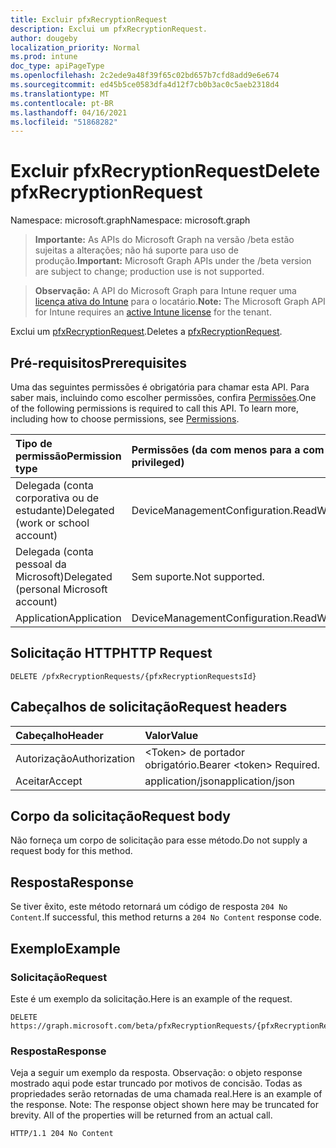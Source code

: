 ```yaml
---
title: Excluir pfxRecryptionRequest
description: Exclui um pfxRecryptionRequest.
author: dougeby
localization_priority: Normal
ms.prod: intune
doc_type: apiPageType
ms.openlocfilehash: 2c2ede9a48f39f65c02bd657b7cfd8add9e6e674
ms.sourcegitcommit: ed45b5ce0583dfa4d12f7cb0b3ac0c5aeb2318d4
ms.translationtype: MT
ms.contentlocale: pt-BR
ms.lasthandoff: 04/16/2021
ms.locfileid: "51868282"
---
```

# <a name="delete-pfxrecryptionrequest"></a><span data-ttu-id="89dde-103">Excluir pfxRecryptionRequest</span><span class="sxs-lookup"><span data-stu-id="89dde-103">Delete pfxRecryptionRequest</span></span>

<span data-ttu-id="89dde-104">Namespace: microsoft.graph</span><span class="sxs-lookup"><span data-stu-id="89dde-104">Namespace: microsoft.graph</span></span>

> <span data-ttu-id="89dde-105">**Importante:** As APIs do Microsoft Graph na versão /beta estão sujeitas a alterações; não há suporte para uso de produção.</span><span class="sxs-lookup"><span data-stu-id="89dde-105">**Important:** Microsoft Graph APIs under the /beta version are subject to change; production use is not supported.</span></span>

> <span data-ttu-id="89dde-106">**Observação:** A API do Microsoft Graph para Intune requer uma [licença ativa do Intune](https://go.microsoft.com/fwlink/?linkid=839381) para o locatário.</span><span class="sxs-lookup"><span data-stu-id="89dde-106">**Note:** The Microsoft Graph API for Intune requires an [active Intune license](https://go.microsoft.com/fwlink/?linkid=839381) for the tenant.</span></span>

<span data-ttu-id="89dde-107">Exclui um [pfxRecryptionRequest](../resources/intune-raimportcerts-pfxrecryptionrequest.md).</span><span class="sxs-lookup"><span data-stu-id="89dde-107">Deletes a [pfxRecryptionRequest](../resources/intune-raimportcerts-pfxrecryptionrequest.md).</span></span>

## <a name="prerequisites"></a><span data-ttu-id="89dde-108">Pré-requisitos</span><span class="sxs-lookup"><span data-stu-id="89dde-108">Prerequisites</span></span>
<span data-ttu-id="89dde-p101">Uma das seguintes permissões é obrigatória para chamar esta API. Para saber mais, incluindo como escolher permissões, confira [Permissões](/graph/permissions-reference).</span><span class="sxs-lookup"><span data-stu-id="89dde-p101">One of the following permissions is required to call this API. To learn more, including how to choose permissions, see [Permissions](/graph/permissions-reference).</span></span>

|<span data-ttu-id="89dde-111">Tipo de permissão</span><span class="sxs-lookup"><span data-stu-id="89dde-111">Permission type</span></span>|<span data-ttu-id="89dde-112">Permissões (da com menos para a com mais privilégios)</span><span class="sxs-lookup"><span data-stu-id="89dde-112">Permissions (from least to most privileged)</span></span>|
|:---|:---|
|<span data-ttu-id="89dde-113">Delegada (conta corporativa ou de estudante)</span><span class="sxs-lookup"><span data-stu-id="89dde-113">Delegated (work or school account)</span></span>|<span data-ttu-id="89dde-114">DeviceManagementConfiguration.ReadWrite.All</span><span class="sxs-lookup"><span data-stu-id="89dde-114">DeviceManagementConfiguration.ReadWrite.All</span></span>|
|<span data-ttu-id="89dde-115">Delegada (conta pessoal da Microsoft)</span><span class="sxs-lookup"><span data-stu-id="89dde-115">Delegated (personal Microsoft account)</span></span>|<span data-ttu-id="89dde-116">Sem suporte.</span><span class="sxs-lookup"><span data-stu-id="89dde-116">Not supported.</span></span>|
|<span data-ttu-id="89dde-117">Application</span><span class="sxs-lookup"><span data-stu-id="89dde-117">Application</span></span>|<span data-ttu-id="89dde-118">DeviceManagementConfiguration.ReadWrite.All</span><span class="sxs-lookup"><span data-stu-id="89dde-118">DeviceManagementConfiguration.ReadWrite.All</span></span>|

## <a name="http-request"></a><span data-ttu-id="89dde-119">Solicitação HTTP</span><span class="sxs-lookup"><span data-stu-id="89dde-119">HTTP Request</span></span>
<!-- {
  "blockType": "ignored"
}
-->
``` http
DELETE /pfxRecryptionRequests/{pfxRecryptionRequestsId}
```

## <a name="request-headers"></a><span data-ttu-id="89dde-120">Cabeçalhos de solicitação</span><span class="sxs-lookup"><span data-stu-id="89dde-120">Request headers</span></span>
|<span data-ttu-id="89dde-121">Cabeçalho</span><span class="sxs-lookup"><span data-stu-id="89dde-121">Header</span></span>|<span data-ttu-id="89dde-122">Valor</span><span class="sxs-lookup"><span data-stu-id="89dde-122">Value</span></span>|
|:---|:---|
|<span data-ttu-id="89dde-123">Autorização</span><span class="sxs-lookup"><span data-stu-id="89dde-123">Authorization</span></span>|<span data-ttu-id="89dde-124">&lt;Token&gt; de portador obrigatório.</span><span class="sxs-lookup"><span data-stu-id="89dde-124">Bearer &lt;token&gt; Required.</span></span>|
|<span data-ttu-id="89dde-125">Aceitar</span><span class="sxs-lookup"><span data-stu-id="89dde-125">Accept</span></span>|<span data-ttu-id="89dde-126">application/json</span><span class="sxs-lookup"><span data-stu-id="89dde-126">application/json</span></span>|

## <a name="request-body"></a><span data-ttu-id="89dde-127">Corpo da solicitação</span><span class="sxs-lookup"><span data-stu-id="89dde-127">Request body</span></span>
<span data-ttu-id="89dde-128">Não forneça um corpo de solicitação para esse método.</span><span class="sxs-lookup"><span data-stu-id="89dde-128">Do not supply a request body for this method.</span></span>

## <a name="response"></a><span data-ttu-id="89dde-129">Resposta</span><span class="sxs-lookup"><span data-stu-id="89dde-129">Response</span></span>
<span data-ttu-id="89dde-130">Se tiver êxito, este método retornará um código de resposta `204 No Content`.</span><span class="sxs-lookup"><span data-stu-id="89dde-130">If successful, this method returns a `204 No Content` response code.</span></span>

## <a name="example"></a><span data-ttu-id="89dde-131">Exemplo</span><span class="sxs-lookup"><span data-stu-id="89dde-131">Example</span></span>

### <a name="request"></a><span data-ttu-id="89dde-132">Solicitação</span><span class="sxs-lookup"><span data-stu-id="89dde-132">Request</span></span>
<span data-ttu-id="89dde-133">Este é um exemplo da solicitação.</span><span class="sxs-lookup"><span data-stu-id="89dde-133">Here is an example of the request.</span></span>
``` http
DELETE https://graph.microsoft.com/beta/pfxRecryptionRequests/{pfxRecryptionRequestsId}
```

### <a name="response"></a><span data-ttu-id="89dde-134">Resposta</span><span class="sxs-lookup"><span data-stu-id="89dde-134">Response</span></span>
<span data-ttu-id="89dde-p102">Veja a seguir um exemplo da resposta. Observação: o objeto response mostrado aqui pode estar truncado por motivos de concisão. Todas as propriedades serão retornadas de uma chamada real.</span><span class="sxs-lookup"><span data-stu-id="89dde-p102">Here is an example of the response. Note: The response object shown here may be truncated for brevity. All of the properties will be returned from an actual call.</span></span>
``` http
HTTP/1.1 204 No Content
```




